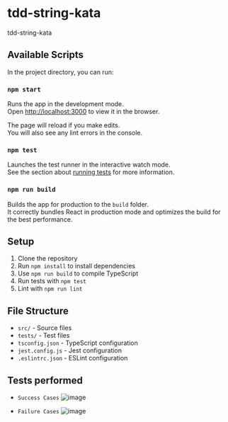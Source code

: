 # tdd-string-kata
tdd-string-kata

## Available Scripts

In the project directory, you can run:

### `npm start`

Runs the app in the development mode.\
Open [http://localhost:3000](http://localhost:3000) to view it in the browser.

The page will reload if you make edits.\
You will also see any lint errors in the console.

### `npm test`

Launches the test runner in the interactive watch mode.\
See the section about [running tests](https://facebook.github.io/create-react-app/docs/running-tests) for more information.

### `npm run build`

Builds the app for production to the `build` folder.\
It correctly bundles React in production mode and optimizes the build for the best performance.

## Setup
1. Clone the repository
2. Run `npm install` to install dependencies
3. Use `npm run build` to compile TypeScript
4. Run tests with `npm test`
5. Lint with `npm run lint`

## File Structure
- `src/` - Source files
- `tests/` - Test files
- `tsconfig.json` - TypeScript configuration
- `jest.config.js` - Jest configuration
- `.eslintrc.json` - ESLint configuration

## Tests performed
- `Success Cases`
![image](https://github.com/user-attachments/assets/ea901cfb-f380-4656-b7cc-93869d1dc48d)

- `Failure Cases`
![image](https://github.com/user-attachments/assets/4cf27a39-3abf-49d4-af35-4e4b2c503612)

